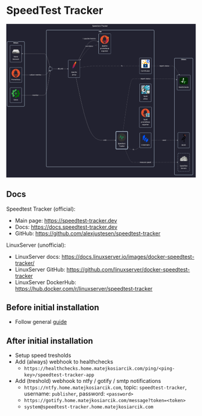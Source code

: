 # SpeedTest Tracker

![diagram](../../docs/diagrams/out/apps/speedtest-tracker.png)

## Docs

Speedtest Tracker (official):

- Main page: <https://speedtest-tracker.dev>
- Docs: <https://docs.speedtest-tracker.dev>
- GitHub: <https://github.com/alexjustesen/speedtest-tracker>

LinuxServer (unofficial):

- LinuxServer docs: <https://docs.linuxserver.io/images/docker-speedtest-tracker/>
- LinuxServer GitHub: <https://github.com/linuxserver/docker-speedtest-tracker>
- LinuxServer DockerHub: <https://hub.docker.com/r/linuxserver/speedtest-tracker>

## Before initial installation

- Follow general [guide](../../docs/Checklist%20for%20new%20docker-apps.md)

## After initial installation

- Setup speed tresholds
- Add (always) webhook to healthchecks
    - `https://healthchecks.home.matejkosiarcik.com/ping/<ping-key>/speedtest-tracker-app`
- Add (treshold) webhook to ntfy / gotify / smtp notifications
    - `https://ntfy.home.matejkosiarcik.com`, topic: `speedtest-tracker`, username: `publisher`, password: `<password>`
    - `https://gotify.home.matejkosiarcik.com/message?token=<token>`
    - `system@speedtest-tracker.home.matejkosiarcik.com`
